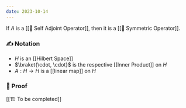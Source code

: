 ```yaml
---
date: 2023-10-14
---
```


If $A$ is a [[📘 Self Adjoint Operator]], then it is a [[📘 Symmetric Operator]].
### ✍️ Notation
- $H$ is an [[Hilbert Space]]
- $\braket{\cdot, \cdot}$ is the respective [[Inner Product]] on $H$
- $A: H \rightarrow H$ is a [[linear map]] on $H$
### 🧠 Proof
[[🏗️ To be completed]]
